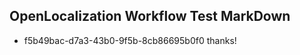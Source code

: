 ## OpenLocalization Workflow Test MarkDown
* f5b49bac-d7a3-43b0-9f5b-8cb86695b0f0 thanks!

<!--HONumber=Aug16_HO3-->


